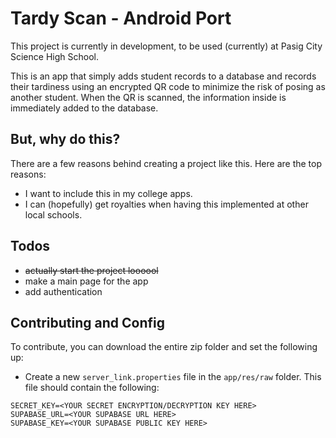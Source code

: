 # Tardy Scan - Android Port

This project is currently in development, to be used (currently) at Pasig City Science High School.

This is an app that simply adds student records to a database and records their tardiness using an encrypted QR code to minimize the risk of posing as another student. When the QR is scanned, the information inside is immediately added to the database.

## But, why do this?

There are a few reasons behind creating a project like this. Here are the top reasons:

* I want to include this in my college apps.
* I can (hopefully) get royalties when having this implemented at other local schools.

## Todos

* ~~actually start the project loooool~~
* make a main page for the app
* add authentication

## Contributing and Config

To contribute, you can download the entire zip folder and set the following up:
* Create a new `server_link.properties` file in the `app/res/raw` folder. This file should contain the following:
```properties
SECRET_KEY=<YOUR SECRET ENCRYPTION/DECRYPTION KEY HERE>
SUPABASE_URL=<YOUR SUPABASE URL HERE>
SUPABASE_KEY=<YOUR SUPABASE PUBLIC KEY HERE>
```

